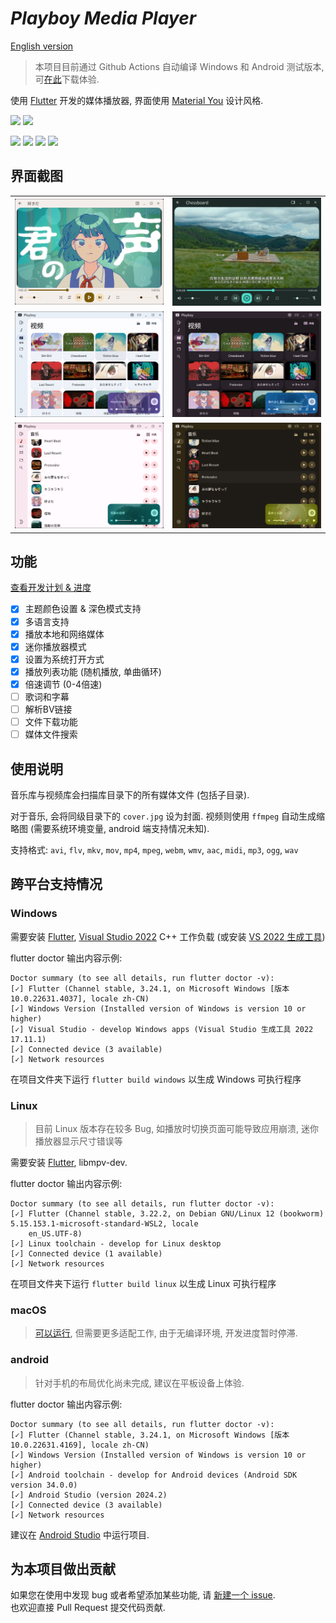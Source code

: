 # $Playboy$ $Media$ $Player$

[English version](./README_en.md)

> 本项目目前通过 Github Actions 自动编译 Windows 和 Android 测试版本, 可[在此](https://github.com/Playboy-Player/Playboy/actions)下载体验.

使用 [Flutter](https://flutter.dev/) 开发的媒体播放器, 界面使用 [Material You](https://m3.material.io/) 设计风格.

![](https://m3-markdown-badges.vercel.app/stars/7/2/Playboy-Player/Playboy)
![](https://m3-markdown-badges.vercel.app/issues/1/2/Playboy-Player/Playboy)

![](https://ziadoua.github.io/m3-Markdown-Badges/badges/Windows/windows3.svg)
![](https://ziadoua.github.io/m3-Markdown-Badges/badges/Linux/linux3.svg)
![](https://ziadoua.github.io/m3-Markdown-Badges/badges/macOS/macos3.svg)
![](https://ziadoua.github.io/m3-Markdown-Badges/badges/Android/android3.svg)

## 界面截图

<table>
  <tr>
    <td>
      <img src='./screenshots/screenshot4.png' alt="playing">
    </td>
    <td>
      <img src='./screenshots/screenshot1.png' alt="playing dark">
    </td>
  </tr>
  <tr>
    <td>
      <img src='./screenshots/screenshot5.png' alt="video page">
    </td>
    <td>
      <img src='./screenshots/screenshot2.png' alt="video page dark">
    </td>
  </tr>
  <tr>
    <td>
      <img src='./screenshots/screenshot6.png' alt="music page">
    </td>
    <td>
      <img src='./screenshots/screenshot3.png' alt="music page dark">
    </td>
  </tr>
</table>

## 功能

[查看开发计划 & 进度](https://github.com/orgs/Playboy-Player/projects/3)

- [x] 主题颜色设置 & 深色模式支持
- [x] 多语言支持
- [x] 播放本地和网络媒体
- [x] 迷你播放器模式
- [x] 设置为系统打开方式
- [x] 播放列表功能 (随机播放, 单曲循环)
- [x] 倍速调节 (0-4倍速)
- [ ] 歌词和字幕
- [ ] 解析BV链接
- [ ] 文件下载功能
- [ ] 媒体文件搜索

## 使用说明

音乐库与视频库会扫描库目录下的所有媒体文件 (包括子目录).

对于音乐, 会将同级目录下的 `cover.jpg` 设为封面.
视频则使用 `ffmpeg` 自动生成缩略图 (需要系统环境变量, android 端支持情况未知).

支持格式: `avi`, `flv`, `mkv`, `mov`, `mp4`, `mpeg`, `webm`, `wmv`, `aac`, `midi`, `mp3`, `ogg`, `wav`

## 跨平台支持情况

### Windows

需要安装 [Flutter](https://docs.flutter.dev/get-started/install/windows/desktop?tab=vscode), [Visual Studio 2022](https://visualstudio.microsoft.com/zh-hans/downloads/) C++ 工作负载 (或安装 [VS 2022 生成工具](https://aka.ms/vs/17/release/vs_BuildTools.exe))

flutter doctor 输出内容示例:

```
Doctor summary (to see all details, run flutter doctor -v):
[✓] Flutter (Channel stable, 3.24.1, on Microsoft Windows [版本 10.0.22631.4037], locale zh-CN)
[✓] Windows Version (Installed version of Windows is version 10 or higher)
[✓] Visual Studio - develop Windows apps (Visual Studio 生成工具 2022 17.11.1)
[✓] Connected device (3 available)
[✓] Network resources
```

在项目文件夹下运行 `flutter build windows` 以生成 Windows 可执行程序

### Linux

> 目前 Linux 版本存在较多 Bug, 如播放时切换页面可能导致应用崩溃, 迷你播放器显示尺寸错误等

需要安装 [Flutter](https://docs.flutter.dev/get-started/install/linux), libmpv-dev.

flutter doctor 输出内容示例:

```
Doctor summary (to see all details, run flutter doctor -v):
[✓] Flutter (Channel stable, 3.22.2, on Debian GNU/Linux 12 (bookworm) 5.15.153.1-microsoft-standard-WSL2, locale
    en_US.UTF-8)
[✓] Linux toolchain - develop for Linux desktop
[✓] Connected device (1 available)
[✓] Network resources 
```

在项目文件夹下运行 `flutter build linux` 以生成 Linux 可执行程序

### macOS

> [可以运行](https://github.com/Playboy-Player/Playboy/issues/3), 但需要更多适配工作, 由于无编译环境, 开发进度暂时停滞.

### android

> 针对手机的布局优化尚未完成, 建议在平板设备上体验.

flutter doctor 输出内容示例:

```
Doctor summary (to see all details, run flutter doctor -v):
[✓] Flutter (Channel stable, 3.24.1, on Microsoft Windows [版本 10.0.22631.4169], locale zh-CN)
[✓] Windows Version (Installed version of Windows is version 10 or higher)
[✓] Android toolchain - develop for Android devices (Android SDK version 34.0.0)
[✓] Android Studio (version 2024.2)
[✓] Connected device (3 available)
[✓] Network resources
```

建议在 [Android Studio](https://developer.android.com/studio?hl=zh-cn#get-android-studio) 中运行项目.

## 为本项目做出贡献

如果您在使用中发现 bug 或者希望添加某些功能, 请 [新建一个 issue](https://github.com/Playboy-Player/Playboy/issues/new).  
也欢迎直接 Pull Request 提交代码贡献.

